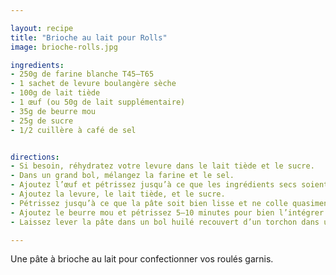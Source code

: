 ```yaml
---

layout: recipe
title: "Brioche au lait pour Rolls"
image: brioche-rolls.jpg

ingredients:
- 250g de farine blanche T45–T65
- 1 sachet de levure boulangère sèche
- 100g de lait tiède
- 1 œuf (ou 50g de lait supplémentaire)
- 35g de beurre mou
- 25g de sucre
- 1/2 cuillère à café de sel


directions:
- Si besoin, réhydratez votre levure dans le lait tiède et le sucre.
- Dans un grand bol, mélangez la farine et le sel.
- Ajoutez l’œuf et pétrissez jusqu’à ce que les ingrédients secs soient bien humides.
- Ajoutez la levure, le lait tiède, et le sucre. 
- Pétrissez jusqu’à ce que la pâte soit bien lisse et ne colle quasiment plus aux doigts – au robot, quand la pâte se décolle des parois, pas plus. 
- Ajoutez le beurre mou et pétrissez 5–10 minutes pour bien l’intégrer. La pâte doit rester bien souple – au robot, quand on relève le crochet, la pâte ne doit pas casser mais s’étirer –, donc ajustez farine et liquide en conséquence. 
- Laissez lever la pâte dans un bol huilé recouvert d’un torchon dans un endroit chaud pendant 1h30–2h. Elle devrait avoir doublé de volume au bout de ce laps de temps. Vous pouvez également la préparer la veille et la laisser lever au frigo pendant la nuit.

---
```


Une pâte à brioche au lait pour confectionner vos roulés garnis.